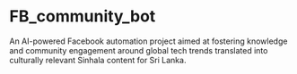 # FB_community_bot
An AI-powered Facebook automation project aimed at fostering knowledge and community engagement around global tech trends translated into culturally relevant Sinhala content for Sri Lanka.
